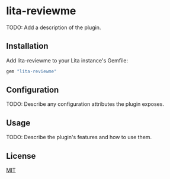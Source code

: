 # lita-reviewme

TODO: Add a description of the plugin.

## Installation

Add lita-reviewme to your Lita instance's Gemfile:

``` ruby
gem "lita-reviewme"
```


## Configuration

TODO: Describe any configuration attributes the plugin exposes.

## Usage

TODO: Describe the plugin's features and how to use them.

## License

[MIT](http://opensource.org/licenses/MIT)
